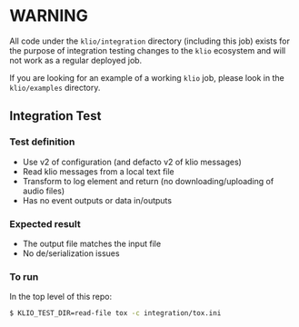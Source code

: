 # WARNING
All code under the `klio/integration` directory (including this job) exists for the purpose of integration testing changes to the `klio` ecosystem and will not work as a regular deployed job. 

If you are looking for an example of a working `klio` job, please look in the `klio/examples` directory.


## Integration Test

### Test definition

* Use v2 of configuration (and defacto v2 of klio messages)
* Read klio messages from a local text file
* Transform to log element and return (no downloading/uploading of audio files)
* Has no event outputs or data in/outputs

### Expected result

* The output file matches the input file
* No de/serialization issues

### To run

In the top level of this repo:

```sh
$ KLIO_TEST_DIR=read-file tox -c integration/tox.ini
```
